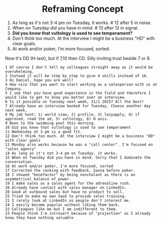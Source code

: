 <h1 align="center">Reframing Concept</h1>

1. As long as it's not 3-4 pm on Tuesday, it works. # 12 after 5 in noise.
2. When on Tuesday did you have in mind. # 13 after 12 in signal. 
3. **Did you know that vultology is used to see temperament?** 
4. Don't think too much. At the interview I might be a business "HD" with clear goals.
5. At work and/or poker, I'm more focused, sorted. 

Now it's DD (H-last), but if 7,10 then CD. Silly inviting trust beside 7 or 8.
```
1 Of course I don't tell my colleagues straight away as it would be overwhelming.
2 Instead it will be step by step to give 4 skills instead of 16. 
3 Hi Daniel, hope you are well! 
4 How nice that you want to start working as a salesperson with us at Company.
5 I see that you have good experience in the field and therefore I would like to get to know you better over an interview.
6 Is it possible on Tuesday next week, 21/1 2025? All the best!
7 Already have an interview booked for Tuesday. Choose another day next week.
8 My job hunt: 1) world view, 2) profile, 3) lazyapply, 4) if approved, read the ad, 5) vultology, 6) H axis.
9 Been to the swimming pool this morning.
10 Did you know that vultology is used to see temperament
11 Wednesday at 3 pm is a good fit.
12 Don't think too much. At the interview I might be a business "HD" with clear goals
13 Monday also works because he was a "call center". I'm focused on "sales agency"
14 As long as it's not 3-4 pm on Tuesday, it works.
15 When on Tuesday did you have in mind. Sorry that I dominate the conversation.
16 At work and/or poker, I'm more focused, sorted
17 Corrected the ranking with feedback. Sauna before poker.
18 I showed "benefactor" by being nonchalant as there is an asymmetrical balance of power.
19 I make sales as a sales agent for the adrenaline rush.
26 Already have contact with sales manager on LinkedIn.
20 Good at outbound sales but have no product to sell.
25 Tried to make my own SaaS to provide sales training.
21 I rarely look at LinkedIn as people don't interest me.
24 I easily become popular without liking them back.
22 Colleagues like me but I am indifferent to them.
23 People think I'm introvert because of "projection" as I already know they have nothing valuable
```
